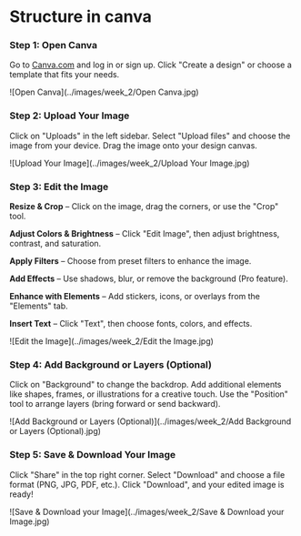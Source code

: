 # Structure in canva

### **Step 1: Open Canva**
Go to [Canva.com](https://www.canva.com/) and log in or sign up.
Click "Create a design" or choose a template that fits your needs.

![Open Canva](../images/week_2/Open Canva.jpg)

### **Step 2: Upload Your Image**
Click on "Uploads" in the left sidebar.
Select "Upload files" and choose the image from your device.
Drag the image onto your design canvas.

![Upload Your Image](../images/week_2/Upload Your Image.jpg)



### **Step 3: Edit the Image**

**Resize & Crop** – Click on the image, drag the corners, or use the "Crop" tool.

**Adjust Colors & Brightness** – Click "Edit Image", then adjust brightness, contrast, and saturation.

**Apply Filters** – Choose from preset filters to enhance the image.

**Add Effects** – Use shadows, blur, or remove the background (Pro feature).

**Enhance with Elements** – Add stickers, icons, or overlays from the "Elements" tab.

**Insert Text** – Click "Text", then choose fonts, colors, and effects.

![Edit the Image](../images/week_2/Edit the Image.jpg)


### **Step 4: Add Background or Layers (Optional)**
Click on "Background" to change the backdrop.
Add additional elements like shapes, frames, or illustrations for a creative touch.
Use the "Position" tool to arrange layers (bring forward or send backward).

![Add Background or Layers (Optional)](../images/week_2/Add Background or Layers (Optional).jpg)


### **Step 5: Save & Download Your Image**
Click "Share" in the top right corner.
Select "Download" and choose a file format (PNG, JPG, PDF, etc.).
Click "Download", and your edited image is ready!

![Save & Download your Image](../images/week_2/Save & Download your Image.jpg)




		
